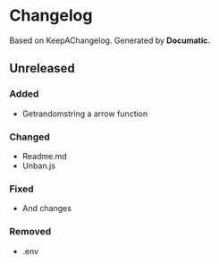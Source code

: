 # Changelog

Based on KeepAChangelog.
Generated by **Documatic.**

## Unreleased

### Added

* Getrandomstring a arrow function

### Changed

* Readme.md
* Unban.js

### Fixed

* And changes

### Removed

* .env
